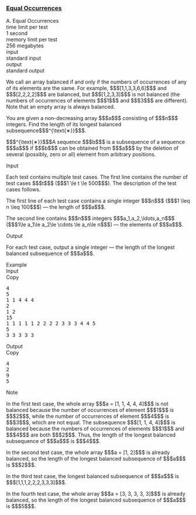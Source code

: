 <h3><a href="https://codeforces.com/contest/2146/problem/A" target="_blank" rel="noopener noreferrer">Equal Occurrences</a></h3>

<div class="header"><div class="title">A. Equal Occurrences</div><div class="time-limit"><div class="property-title">time limit per test</div>1 second</div><div class="memory-limit"><div class="property-title">memory limit per test</div>256 megabytes</div><div class="input-file input-standard"><div class="property-title">input</div>standard input</div><div class="output-file output-standard"><div class="property-title">output</div>standard output</div></div><div><p> </p><p>We call an array <span class="tex-font-style-it">balanced</span> if and only if the numbers of occurrences of any of its elements are the same. For example, $$$[1,1,3,3,6,6]$$$ and $$$[2,2,2,2]$$$ are <span class="tex-font-style-it">balanced</span>, but $$$[1,2,3,3]$$$ is not <span class="tex-font-style-it">balanced</span> (the numbers of occurrences of elements $$$1$$$ and $$$3$$$ are different). Note that an empty array is always <span class="tex-font-style-it">balanced</span>.</p><p>You are given a non-decreasing array $$$a$$$ consisting of $$$n$$$ integers. Find the length of its longest <span class="tex-font-style-it">balanced</span> subsequence$$$^{\text{∗}}$$$.</p><div class="statement-footnote"><p>$$$^{\text{∗}}$$$A sequence $$$b$$$ is a subsequence of a sequence $$$a$$$ if $$$b$$$ can be obtained from $$$a$$$ by the deletion of several (possibly, zero or all) element from arbitrary positions. </p></div></div><div class="input-specification"><div class="section-title">Input</div><p>Each test contains multiple test cases. The first line contains the number of test cases $$$t$$$ ($$$1 \le t \le 500$$$). The description of the test cases follows. </p><p>The first line of each test case contains a single integer $$$n$$$ ($$$1 \leq n \leq 100$$$) — the length of $$$a$$$.</p><p>The second line contains $$$n$$$ integers $$$a_1,a_2,\ldots,a_n$$$ ($$$1\le a_1\le a_2\le \cdots \le a_n\le n$$$) — the elements of $$$a$$$.</p></div><div class="output-specification"><div class="section-title">Output</div><p>For each test case, output a single integer — the length of the longest <span class="tex-font-style-it">balanced</span> subsequence of $$$a$$$.</p></div><div class="sample-tests"><div class="section-title">Example</div><div class="sample-test"><div class="input"><div class="title">Input<div title="Copy" data-clipboard-target="#id008723961610624311" id="id008781065333942228" class="input-output-copier">Copy</div></div><pre id="id008723961610624311"><div class="test-example-line test-example-line-even test-example-line-0">4</div><div class="test-example-line test-example-line-odd test-example-line-1">5</div><div class="test-example-line test-example-line-odd test-example-line-1">1 1 4 4 4</div><div class="test-example-line test-example-line-even test-example-line-2">2</div><div class="test-example-line test-example-line-even test-example-line-2">1 2</div><div class="test-example-line test-example-line-odd test-example-line-3">15</div><div class="test-example-line test-example-line-odd test-example-line-3">1 1 1 1 1 2 2 2 2 3 3 3 4 4 5</div><div class="test-example-line test-example-line-even test-example-line-4">5</div><div class="test-example-line test-example-line-even test-example-line-4">3 3 3 3 3</div></pre></div><div class="output"><div class="title">Output<div title="Copy" data-clipboard-target="#id006932211587702765" id="id003417618306138699" class="input-output-copier">Copy</div></div><pre id="id006932211587702765"><div class="test-example-line test-example-line-odd test-example-line-1">4</div><div class="test-example-line test-example-line-even test-example-line-2">2</div><div class="test-example-line test-example-line-odd test-example-line-3">9</div><div class="test-example-line test-example-line-even test-example-line-4">5</div></pre></div></div></div><div class="note"><div class="section-title">Note</div><p>In the first test case, the whole array $$$a = [1, 1, 4, 4, 4]$$$ is not <span class="tex-font-style-it">balanced</span> because the number of occurrences of element $$$1$$$ is $$$2$$$, while the number of occurrences of element $$$4$$$ is $$$3$$$, which are not equal. The subsequence $$$[1, 1, 4, 4]$$$ is <span class="tex-font-style-it">balanced</span> because the numbers of occurrences of elements $$$1$$$ and $$$4$$$ are both $$$2$$$. Thus, the length of the longest <span class="tex-font-style-it">balanced</span> subsequence of $$$a$$$ is $$$4$$$.</p><p>In the second test case, the whole array $$$a = [1, 2]$$$ is already <span class="tex-font-style-it">balanced</span>, so the length of the longest <span class="tex-font-style-it">balanced</span> subsequence of $$$a$$$ is $$$2$$$.</p><p>In the third test case, the longest <span class="tex-font-style-it">balanced</span> subsequence of $$$a$$$ is $$$[1,1,1,2,2,2,3,3,3]$$$.</p><p>In the fourth test case, the whole array $$$a = [3, 3, 3, 3, 3]$$$ is already <span class="tex-font-style-it">balanced</span>, so the length of the longest <span class="tex-font-style-it">balanced</span> subsequence of $$$a$$$ is $$$5$$$.</p></div>